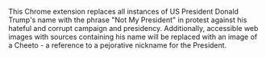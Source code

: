 This Chrome extension replaces all instances of US President Donald Trump's name with the phrase "Not My President" in protest against his hateful and corrupt campaign and presidency. 
Additionally, accessible web images with sources containing his name will be replaced with an image of a Cheeto - a reference to a pejorative nickname for the President.
